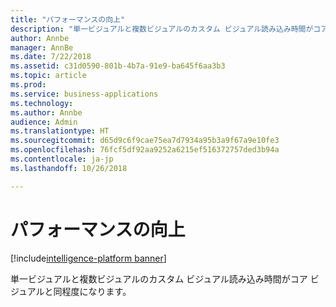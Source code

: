 ```yaml
---
title: "パフォーマンスの向上"
description: "単一ビジュアルと複数ビジュアルのカスタム ビジュアル読み込み時間がコア ビジュアルと同程度になります。"
author: Annbe
manager: AnnBe
ms.date: 7/22/2018
ms.assetid: c31d0590-801b-4b7a-91e9-ba645f6aa3b3
ms.topic: article
ms.prod: 
ms.service: business-applications
ms.technology: 
ms.author: Annbe
audience: Admin
ms.translationtype: HT
ms.sourcegitcommit: d65d9c6f9cae75ea7d7934a95b3a9f67a9e10fe3
ms.openlocfilehash: 76fcf5df92aa9252a6215ef516372757ded3b94a
ms.contentlocale: ja-jp
ms.lasthandoff: 10/26/2018

---
```

# <a name="performance-improvements"></a>パフォーマンスの向上

[!include[intelligence-platform banner](../../includes/intelligence-platform.md)]



単一ビジュアルと複数ビジュアルのカスタム ビジュアル読み込み時間がコア ビジュアルと同程度になります。

